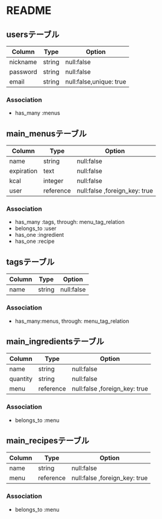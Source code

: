 # README

## usersテーブル
|  Column              |  Type  |  Option                 |
| -------------------- | ------ | ----------------------- |
| nickname             | string | null:false              |
| password             | string | null:false              |
| email                | string | null:false,unique: true |

### Association
- has_many :menus


## main_menusテーブル

|   Column      |  Type     |  Option                      |
| ------------- | --------- | ---------------------------- |
| name          | string    | null:false                   |
| expiration    | text      | null:false                   |
| kcal          | integer   | null:false                   |
| user          | reference | null:false ,foreign_key: true|

### Association
- has_many :tags, through: menu_tag_relation
- belongs_to :user
- has_one :ingredient
- has_one :recipe



## tagsテーブル
|   Column      |  Type     |  Option                      |
| ------------- | --------- | ---------------------------- |
| name          | string    | null:false                   |

### Association
- has_many:menus, through: menu_tag_relation



## main_ingredientsテーブル
|   Column      |  Type     |  Option                      |
| ------------- | --------- | ---------------------------- |
| name          | string    | null:false                   |
| quantity      | string    | null:false                   |
| menu          | reference | null:false ,foreign_key: true|

### Association
- belongs_to :menu



## main_recipesテーブル
|   Column      |  Type     |  Option                      |
| ------------- | --------- | ---------------------------- |
| name          | string    | null:false                   |
| menu          | reference | null:false ,foreign_key: true|

### Association
- belongs_to :menu



